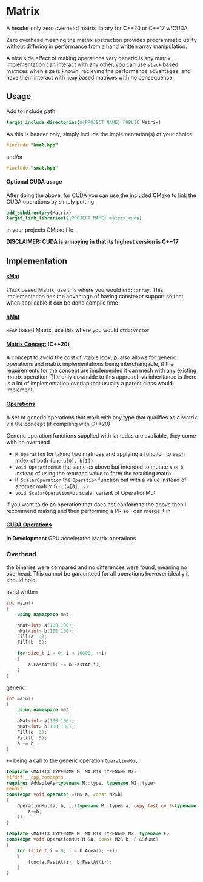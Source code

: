 # Matrix 
A header only zero overhead matrix library for C++20 or C++17 w/CUDA 

Zero overhead meaning the matrix abstraction provides programmatic utility without differing in performance from a hand written array manipulation.

A nice side effect of making operations very generic is any matrix implementation can interact with any other, you can use `stack` based matrices when size is known, recieving the performance advantages, and have them interact with `heap` based matrices with no consequence

## Usage

Add to include path
```cmake
target_include_directories(${PROJECT_NAME} PUBLIC Matrix)
```
As this is header only, simply include the implementation(s) of your choice
```cpp
#include "hmat.hpp"
```
and/or
```cpp
#include "smat.hpp"
```

#### Optional CUDA usage
After doing the above, for CUDA you can use the included CMake to link the CUDA operations by simply putting
```cmake
add_subdirectory(Matrix)
target_link_libraries(${PROJECT_NAME} matrix_cuda)
```
in your projects CMake file

**DISCLAIMER: CUDA is annoying in that its highest version is C++17**

## Implementation 

#### [sMat](smat.hpp)
`STACK` based Matrix, use this where you would `std::array`. This implementation has the advantage of having constexpr support so that when applicable it can be done compile time

#### [hMat](hmat.hpp)
`HEAP` based Matrix, use this where you would `std::vector`

#### [Matrix Concept](cmat.hpp) (C++20)
A concept to avoid the cost of vtable lookup, also allows for generic operations and matrix implementations being interchangable, if the requirements for the concept are implemented it can mesh with any existing matrix operation. The only downside to this approach vs inheritance is there is a lot of implementation overlap that usually a parent class would implement.

#### [Operations](operations/std)
A set of generic operations that work with any type that qualifies as a Matrix via the concept (if compiling with C++20)

Generic operation functions supplied with lambdas are avaliable, they come with no overhead
* `M Operation` for taking two matrices and applying a function to each index of both `func(a[0], b[1])`
* `void OperationMut` the same as above but intended to mutate `a` or `b` instead of using the returned value to form the resulting matrix
* `M ScalarOperation` the `Operation` function but with a value instead of another matrix `func(a[0], v)`
* `void ScalarOperationMut` scalar variant of OperationMut

if you want to do an operation that does not conform to the above then I recommend making and then performing a PR so I can merge it in

#### [CUDA Operations](operations/cuda)
**In Development**
GPU accelerated Matrix operations

### Overhead
the binaries were compared and no differences were found, meaning no overhead. This cannot be garaunteed for all operations however ideally it should hold.

hand written
```cpp
int main()
{
    using namespace mat;

    hMat<int> a(100,100);
    hMat<int> b(100,100);
    Fill(a, 3);
    Fill(b, 5);

    for(size_t i = 0; i < 10000; ++i)
    {
        a.FastAt(i) += b.FastAt(i);
    }
}
```
generic
```cpp
int main()
{
    using namespace mat;

    hMat<int> a(100,100);
    hMat<int> b(100,100);
    Fill(a, 3);
    Fill(b, 5);
    a += b;
}
```
`+=` being a call to the generic operation `OperationMut`
```cpp
template <MATRIX_TYPENAME M, MATRIX_TYPENAME M2>
#ifdef __cpp_concepts 
requires AddableAs<typename M::type, typename M2::type>
#endif
constexpr void operator+=(M& a, const M2&b) 
{ 
    OperationMut(a, b, [](typename M::type& a, copy_fast_cv_t<typename M::type> b){ 
        a+=b; 
    }); 
}
```
```cpp
template <MATRIX_TYPENAME M, MATRIX_TYPENAME M2, typename F>
constexpr void OperationMut(M &a, const M2& b, F &&func)
{
    for (size_t i = 0; i < b.Area(); ++i)
    {
        func(a.FastAt(i), b.FastAt(i));
    }
}
```
